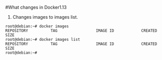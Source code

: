 
#What changes in Docker1.13

1) Changes images to images list.
```
root@debian:~# docker images
REPOSITORY          TAG                 IMAGE ID            CREATED             SIZE
root@debian:~# docker images list
REPOSITORY          TAG                 IMAGE ID            CREATED             SIZE
root@debian:~#
```